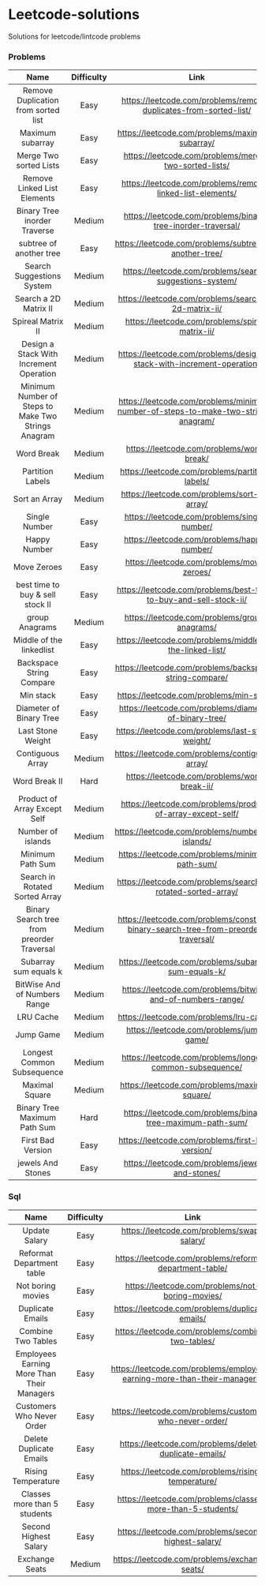 # Leetcode-solutions
Solutions for leetcode/lintcode problems
### Problems

| Name | Difficulty | Link | 
| :--: | :--: |:--: |
| Remove Duplication from sorted list | Easy  |https://leetcode.com/problems/remove-duplicates-from-sorted-list/| 
| Maximum subarray | Easy  |https://leetcode.com/problems/maximum-subarray/|
| Merge Two sorted Lists | Easy  |https://leetcode.com/problems/merge-two-sorted-lists/|
| Remove Linked List Elements | Easy  |https://leetcode.com/problems/remove-linked-list-elements/|
| Binary Tree inorder Traverse  | Medium  |https://leetcode.com/problems/binary-tree-inorder-traversal/|
| subtree of another tree  | Easy  |https://leetcode.com/problems/subtree-of-another-tree/|
| Search Suggestions System  | Medium  |https://leetcode.com/problems/search-suggestions-system/|
|  Search a 2D Matrix II  | Medium  |https://leetcode.com/problems/search-a-2d-matrix-ii/|
|  Spireal Matrix II  | Medium  |https://leetcode.com/problems/spiral-matrix-ii/|
|   Design a Stack With Increment Operation| Medium  |https://leetcode.com/problems/design-a-stack-with-increment-operation/|
|Minimum Number of Steps to Make Two Strings Anagram| Medium  |https://leetcode.com/problems/minimum-number-of-steps-to-make-two-strings-anagram/|
|  Word Break  | Medium  |https://leetcode.com/problems/word-break/|
|  Partition Labels  | Medium  |https://leetcode.com/problems/partition-labels/|
|  Sort an Array  | Medium  |https://leetcode.com/problems/sort-an-array/|
|  Single Number  | Easy  |https://leetcode.com/problems/single-number/|
|  Happy Number  | Easy  |https://leetcode.com/problems/happy-number/|
|  Move Zeroes  | Easy  |https://leetcode.com/problems/move-zeroes/|
| best time to buy & sell stock II  | Easy  |https://leetcode.com/problems/best-time-to-buy-and-sell-stock-ii/|
| group Anagrams  | Medium  |https://leetcode.com/problems/group-anagrams/|
| Middle of the linkedlist  | Easy  |https://leetcode.com/problems/middle-of-the-linked-list/|
|Backspace String Compare  | Easy  |https://leetcode.com/problems/backspace-string-compare/|
|Min stack | Easy  |https://leetcode.com/problems/min-stack/|
|Diameter of Binary Tree | Easy  |https://leetcode.com/problems/diameter-of-binary-tree/|
|Last Stone Weight | Easy  |https://leetcode.com/problems/last-stone-weight/|
|Contiguous Array | Medium  |https://leetcode.com/problems/contiguous-array/|
|Word Break II | Hard  |https://leetcode.com/problems/word-break-ii/|
|Product of Array Except Self | Medium  |https://leetcode.com/problems/product-of-array-except-self/|
|Number of islands | Medium  |https://leetcode.com/problems/number-of-islands/|
|Minimum Path Sum| Medium  |https://leetcode.com/problems/minimum-path-sum/|
|Search in Rotated Sorted Array| Medium  |https://leetcode.com/problems/search-in-rotated-sorted-array/|
|Binary Search tree from preorder Traversal| Medium  |https://leetcode.com/problems/construct-binary-search-tree-from-preorder-traversal/|
|Subarray sum equals k| Medium  |https://leetcode.com/problems/subarray-sum-equals-k/|
|BitWise And of Numbers Range| Medium  |https://leetcode.com/problems/bitwise-and-of-numbers-range/|
|LRU Cache| Medium  |https://leetcode.com/problems/lru-cache/|
|Jump Game| Medium  |https://leetcode.com/problems/jump-game/|
|Longest Common Subsequence | Medium |https://leetcode.com/problems/longest-common-subsequence/|
|Maximal Square | Medium |https://leetcode.com/problems/maximal-square/|
|Binary Tree Maximum Path Sum | Hard |https://leetcode.com/problems/binary-tree-maximum-path-sum/|
|First Bad Version | Easy |https://leetcode.com/problems/first-bad-version/|
|jewels And Stones| Easy |https://leetcode.com/problems/jewels-and-stones/|
### Sql
| Name | Difficulty | Link | 
| :--: | :--: |:--: |
|  Update Salary  | Easy  |https://leetcode.com/problems/swap-salary/|
|  Reformat Department table  | Easy  |https://leetcode.com/problems/reformat-department-table/|
|  Not boring movies  | Easy  |https://leetcode.com/problems/not-boring-movies/|
|  Duplicate Emails | Easy  |https://leetcode.com/problems/duplicate-emails/|
|Combine Two Tables | Easy  |https://leetcode.com/problems/combine-two-tables/|
|Employees Earning More Than Their Managers | Easy  |https://leetcode.com/problems/employees-earning-more-than-their-managers/|
|Customers Who Never Order | Easy  |https://leetcode.com/problems/customers-who-never-order/|
|Delete Duplicate Emails | Easy  |https://leetcode.com/problems/delete-duplicate-emails/|
|Rising Temperature | Easy  |https://leetcode.com/problems/rising-temperature/|
|Classes more than 5 students | Easy  |https://leetcode.com/problems/classes-more-than-5-students/|
|Second Highest Salary | Easy  | https://leetcode.com/problems/second-highest-salary/|
|Exchange Seats | Medium  | https://leetcode.com/problems/exchange-seats/|

